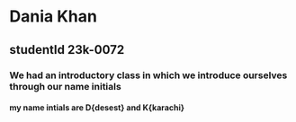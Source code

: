 # Dania Khan
## studentId 23k-0072
### We had an introductory class in which we introduce ourselves through our name initials
#### my name intials are D{desest} and K{karachi} 
